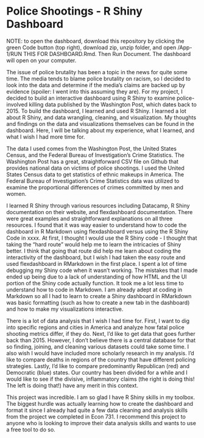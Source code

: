 # Police Shootings - R Shiny Dashboard

NOTE: to open the dashboard, download this repository by clicking the green Code button (top right), download zip, unzip folder, and open /App-1/RUN THIS FOR DASHBOARD.Rmd. Then Run Document. The dashboard will open on your computer. 

The issue of police brutality has been a topic in the news for quite some time. The media tends to blame police brutality on racism, so I decided to look into the data and determine if the media’s claims are backed up by evidence (spoiler: I went into this assuming they are). For my project, I decided to build an interactive dashboard using R Shiny to examine police-involved killing data published by the Washington Post, which dates back to 2015. To build the dashboard, I learned and used R Shiny. I learned a lot about R Shiny, and data wrangling, cleaning, and visualization. My thoughts and findings on the data and visualizations themselves can be found in the dashboard. Here, I will be talking about my experience, what I learned, and what I wish I had more time for.

The data I used comes from the Washington Post, the United States Census, and the Federal Bureau of Investigation’s Crime Statistics. The Washington Post has a great, straightforward CSV file on Github that provides national data on victims of police shootings. I used the United States Census data to get statistics of ethnic makeups in America. The Federal Bureau of Investigation’s Crime Statistics data was utilized to examine the proportional differences of crimes committed by men and women.

I learned R Shiny through various resources including Datacamp, R Shiny documentation on their website, and flexdashboard documentation. There were great examples and straightforward explanations on all three resources. I found that it was way easier to understand how to code the dashboard in R Markdown using flexdashboard versus using the R Shiny Code in xxxx. At first, I thought I would use the R Shiny code - I thought that taking the “hard route” would help me to learn the intricacies of Shiny better. I think that going that route did help me learn about coding the interactivity of the dashboard, but I wish I had taken the easy route and used flexdashboard in RMarkdown in the first place. I spent a lot of time debugging my Shiny code when it wasn’t working. The mistakes that I made ended up being due to a lack of understanding of how HTML and the UI portion of the Shiny code actually function. It took me a lot less time to understand how to code in Markdown. I am already adept at coding in Markdown so all I had to learn to create a Shiny dashboard in RMarkdown was basic formatting (such as how to create a new tab in the dashboard) and how to make my visualizations interactive.

There is a lot of data analysis that I wish I had time for. First, I want to dig into specific regions and cities in America and analyze how fatal police shooting metrics differ, if they do. Next, I’d like to get data that goes further back than 2015. However, I don’t believe there is a central database for that so finding, joining, and cleaning various datasets could take some time. I also wish I would have included more scholarly research in my analysis. I’d like to compare deaths in regions of the country that have different policing strategies. Lastly, I’d like to compare predominantly Republican (red) and Democratic (blue) states. Our country has been divided for a while and I would like to see if the divisive, inflammatory claims (the right is doing this! The left is doing that!) have any merit in this context. 

This project was incredible. I am so glad I have R Shiny skills in my toolbox. The biggest hurdle was actually learning how to create the dashboard and format it since I already had quite a few data cleaning and analysis skills from the project we completed in Econ 731. I recommend this project to anyone who is looking to improve their data analysis skills and wants to use a free tool to do so. 
